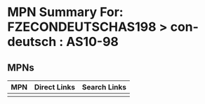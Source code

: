 



# MPN Summary For: FZECONDEUTSCHAS198 > con-deutsch : AS10-98

## MPNs
  

|MPN|Direct Links|Search Links|
| :--- | :--- | :--- |
||||
